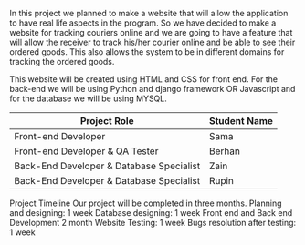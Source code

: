 In this project we planned to make a website that will allow the application to have real life aspects in the program. So we have decided to make a website for tracking couriers online and we are going to have a feature that will allow the receiver to track his/her courier online and be able to see their ordered goods. This also allows the system to be in different domains for tracking the ordered goods.

This website will be created using HTML and CSS for front end. For the back-end we will be using Python and django framework OR Javascript and for the database we will be using MYSQL.



| Project Role                             | Student Name |
| ---------------------------------------- | ------------ |
| Front-end Developer                      | Sama         |
| Front-end Developer & QA Tester          | Berhan       |
| Back-End Developer & Database Specialist | Zain         |
| Back-End Developer & Database Specialist | Rupin        |


Project Timeline
Our project will be completed in three months.
Planning and designing: 1 week
Database designing: 1 week
Front end and Back end Development 2 month
Website Testing: 1 week
Bugs resolution after testing: 1 week
